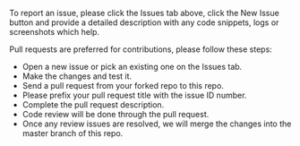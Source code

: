 To report an issue, please click the Issues tab above, click the New Issue button and provide a detailed description with any code snippets, logs or screenshots which help.  

Pull requests are preferred for contributions, please follow these steps:  

* Open a new issue or pick an existing one on the Issues tab. 
* Make the changes and test it.
* Send a pull request from your forked repo to this repo.
* Please prefix your pull request title with the issue ID number.
* Complete the pull request description.
* Code review will be done through the pull request.
* Once any review issues are resolved, we will merge the changes into the master branch of this repo.
